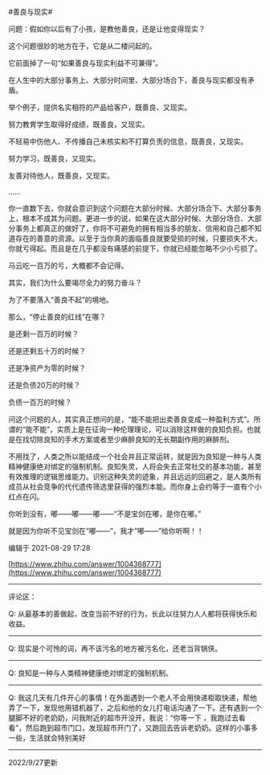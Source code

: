 #善良与现实#

问题：假如你以后有了小孩，是教他善良，还是让他变得现实？

这个问题很妙的地方在于，它是从二楼问起的。

它前面掉了一句“如果善良与现实利益不可兼得”。

在人生中的大部分事务上、大部分时间里、大部分场合下，善良与现实都没有矛盾。

举个例子，提供名实相符的产品给客户，既善良、又现实。

努力教育学生取得好成绩，既善良，又现实。

不轻易中伤他人、不传播自己未核实和不打算负责的信息，既善良，又现实。

努力学习，既善良，又现实。

友善对待他人，既善良，又现实。

……

你一直数下去，你就会意识到这个问题在大部分时候、大部分场合下、大部分事务上，根本不成其为问题。更进一步的说，如果在这大部分时候、大部分场合、大部分事务上都真正的做好了，你将不可避免的拥有相当多的朋友、信用和自己都不知道存在的善意的资源。以至于当你真的面临善良就要受损的时候，只要损失不大，你就亏得起。而且是在几乎都没有痛感的前提下，你就已经能忽略不少小亏损了。

马云吃一百万的亏，大概都不会记得。

其实，我们为什么要竭尽全力的努力奋斗？

为了不要落入“善良不起”的境地。

那么，“停止善良的红线”在哪？

是还剩一百万的时候？

还是还剩五十万的时候？

还是净资产为零的时候？

还是负债20万的时候？

负债一百万的时候？

问这个问题的人，其实真正想问的是，“能不能把出卖善良变成一种盈利方式”。所谓的“能不能”，实质上是在征询一种伦理理论，可以消除这样做的良知负担。也就是在找切除良知的手术方案或者至少麻醉良知的无长期副作用的麻醉剂。

不用找了，人类之所以能结成一个社会并且正常运转，就是因为良知是一种与人类精神健康绝对绑定的强制机制。良知失灵，人将会失去正常社交的基本功能，甚至有效推理的逻辑思维能力。识别这种失灵的迹象，并且远远的回避之，是人类所有成员从社会竞争的代代遗传筛选里获得的强烈本能。而你身上会约等于一直有个小红点在闪。

你听到没有，嘟——嘟——嘟——“不是宝剑在嘟，是你在嘟。”

就是因为你听不见宝剑在“嘟——”，我才“嘟——”给你听啊！！

编辑于 2021-08-29 17:28

[https://www.zhihu.com/answer/1004368777](https://www.zhihu.com/answer/1004368777)

---

评论区：

Q: 从最基本的善做起，改变当前不好的行为，长此以往努力人人都将获得快乐和收益。

---

Q: 现实是个可怜的词，再不该污名的地方被污名化，还老当背锅侠。

---

Q: 良知是一种与人类精神健康绝对绑定的强制机制。

---

Q: 我这几天有几件开心的事情！在外面遇到一个老人不会用快递柜取快递，帮他弄了一下，发现他用错机器了，之后和他的女儿打电话沟通了一下。还有遇到一个腿脚不好的老奶奶，问我附近的超市开没开，我说：“你等一下 ，我跑过去看看”，然后跑到超市门口，发现超市开门了，又跑回去告诉老奶奶。这样的小事多一些，生活就会特别美好

---

2022/9/27更新